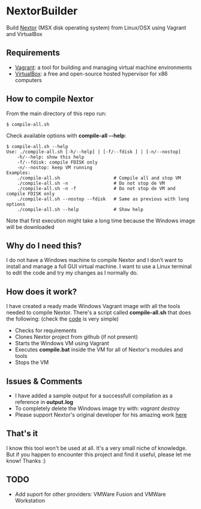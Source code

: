 # NextorBuilder
Build [Nextor](https://github.com/Konamiman/Nextor) (MSX disk operating system) from Linux/OSX using Vagrant and VirtualBox

## Requirements

* [Vagrant](https://www.vagrantup.com): a tool for building and managing virtual machine environments
* [VirtualBox](https://www.virtualbox.org): a free and open-source hosted hypervisor for x86 computers

## How to compile Nextor

From the main directory of this repo run:
```console
$ compile-all.sh
```

Check available options with **compile-all --help**:
```console
$ compile-all.sh --help
Use: ./compile-all.sh [-h/--help] | [-f/--fdisk ] | [-n/--nostop]
    -h/--help: show this help
    -f/--fdisk: compile FDISK only
    -n/--nostop: keep VM running
Examples:
    ./compile-all.sh                    # Compile all and stop VM
    ./compile-all.sh -n                 # Do not stop de VM
    ./compile-all.sh -n -f              # Do not stop de VM and compile FDISK only
    ./compile-all.sh --nostop --fdisk   # Same as previous with long options
    ./compile-all.sh --help             # Show help
```

Note that first execution might take a long time because the Windows image will be downloaded

## Why do I need this?

I do not have a Windows machine to compile Nextor and I don't want to install and manage a full GUI
virtual machine. I want to use a Linux terminal to edit the code and try my changes as I normally do.

## How does it work?

I have created a ready made Windows Vagrant image with all the tools needed to compile Nextor.
There's a script called **compile-all.sh** that does the following: (check the [code](https://github.com/xesco/NextorBuilder/blob/master/compile-all.sh) is very simple)

* Checks for requirements
* Clones Nextor project from github (if not present)
* Starts the Windows VM using Vagrant
* Executes **compile.bat** inside the VM for all of Nextor's modules and tools
* Stops the VM

## Issues & Comments

* I have added a sample output for a successfull compilation as a reference in **output.log**
* To completely delete the Windows image try with: *vagrant destroy*
* Please support Nextor's original developer for his amazing work [here](https://www.patreon.com/konamiman)

## That's it

I know this tool won't be used at all. It's a very small niche of knowledge. But if you happen to encounter this project
and find it useful, please let me know! Thanks :)

## TODO

* Add suport for other providers: VMWare Fusion and VMWare Workstation
